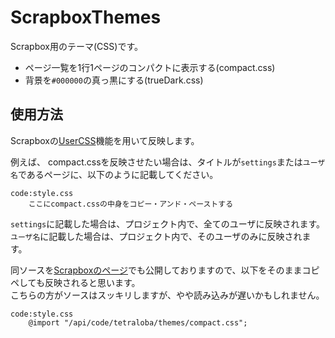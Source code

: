 # ScrapboxThemes
Scrapbox用のテーマ(CSS)です。  
- ページ一覧を1行1ページのコンパクトに表示する(compact.css)
- 背景を`#000000`の真っ黒にする(trueDark.css)

## 使用方法
Scrapboxの[UserCSS](https://scrapbox.io/help-jp/UserCSS)機能を用いて反映します。  

例えば、
compact.cssを反映させたい場合は、タイトルが`settings`または`ユーザ名`であるページに、以下のように記載してください。
```
code:style.css
    ここにcompact.cssの中身をコピー・アンド・ペーストする
```
`settings`に記載した場合は、プロジェクト内で、全てのユーザに反映されます。  
`ユーザ名`に記載した場合は、プロジェクト内で、そのユーザのみに反映されます。

同ソースを[Scrapboxのページ](https://scrapbox.io/tetraloba/themes)でも公開しておりますので、以下をそのままコピペしても反映されると思います。  
こちらの方がソースはスッキリしますが、やや読み込みが遅いかもしれません。
```
code:style.css
    @import "/api/code/tetraloba/themes/compact.css";
```
